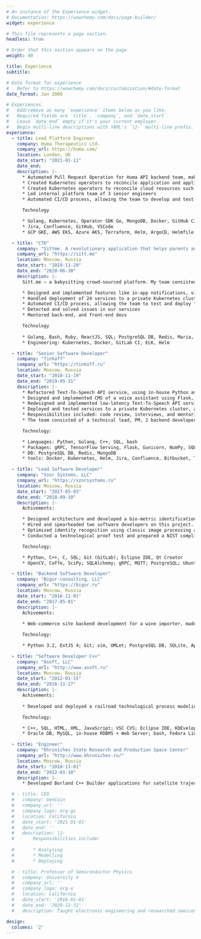 ```yaml
---
# An instance of the Experience widget.
# Documentation: https://wowchemy.com/docs/page-builder/
widget: experience

# This file represents a page section.
headless: true

# Order that this section appears on the page.
weight: 40

title: Experience
subtitle:

# Date format for experience
#   Refer to https://wowchemy.com/docs/customization/#date-format
date_format: Jan 2006

# Experiences.
#   Add/remove as many `experience` items below as you like.
#   Required fields are `title`, `company`, and `date_start`.
#   Leave `date_end` empty if it's your current employer.
#   Begin multi-line descriptions with YAML's `|2-` multi-line prefix.
experience:
  - title: Lead Platform Engineer
    company: Huma Therapeutics Ltd.
    company_url: https://huma.com/
    location: London, UK
    date_start: "2021-01-11"
    date_end: 
    description: |-
      * Automated Pull Request Operation for Huma API backend team, making it possible to preview backend API in temporary cloud environments.
      * Created Kubernetes operators to reconcile application and application compositions, inspired by docker-compose, to abstract away Kubernetes API complexity for developers.
      * Created Kubernetes operators to reconcile cloud resources such as AWS S3 and GCS storages, Atlas and KubeDB provided MongoDBs, Redis cache, to enable managing these resources from controlling Kubernetes cluster.
      * Led internal platform team of 3 senior engineers
      * Automated CI/CD process, allowing the team to develop and test faster

      Technology

      * Golang, Kubernetes, Operator SDK Go, MongoDB, Docker, GitHub CI
      * Jira, Confluence, GitHub, VSCode
      * GCP GKE, AWS EKS, Azure AKS, Terraform, Helm, ArgoCD, Helmfile

  - title: "CTO"
    company: "Sittme. A revolutionary application that helps parents and nannies find each other"
    company_url: "https://sitt.me"
    location: Moscow, Russia
    date_start: "2019-11-20"
    date_end: "2020-06-30"
    description: |-
      Sitt.me – a babysitting crowd-sourced platform. My team consisted of PM, designer, QA, and developers: back-end, front-end, and mobile devs.

      * Designed and implemented features like in-app notifications, video calls, etc.
      * Handled deployment of 24 services to a private Kubernetes cluster production, staging environments
      * Automated CI/CD process, allowing the team to test and deploy faster
      * Detected and solved issues in our services
      * Mentored back-end, and front-end devs

      Technology
      
      * Golang, Bash, Ruby, ReactJS, SQL; PostgreSQL DB, Redis, Maria, RabbitMQ, Firebase; Jira, Confluence, GitLab
      * Engineering: Kubernetes, Docker, GitLab CI, ELK, Helm 

  - title: "Senior Software Developer"
    company: "Tinkoff"
    company_url: "https://tinkoff.ru"
    location: Moscow, Russia
    date_start: "2018-11-19"
    date_end: "2019-05-31"
    description: |-
      * Refactored Text-To-Speech API service, using in-house Python async gRPC server library
      * Designed and implemented CMS of a voice assistant using Flask, PostgreSQL
      * Redesigned and implemented low-latency Text-To-Speech API service on Golang, Redis, PostgreSQL
      * Deployed and tested services to a private Kubernetes cluster, automated CI/CD process using TeamCity 
      * Responsibilities included: code review, interviews, and mentoring developers from my team
      * The team consisted of a technical lead, PM, 2 backend developers, 4 AI data scientists, and a mathematical linguist

      Technology:

      * Languages: Python, Golang, C++, SQL, bash
      * Packages: gRPC, TensorFlow Serving, Flask, Gunicorn, NumPy, SQLAlchemy.
      * DB: PostgreSQL DB, Redis, MongoDB
      * tools: Docker, Kubernetes, Helm, Jira, Confluence, Bitbucket, TeamCity, PyCharm, Goland

  - title: "Lead Software Developer"
    company: "Vzor Systems, LLC"
    company_url: "https://vzorsystems.ru"
    location: Moscow, Russia
    date_start: "2017-05-03"
    date_end: "2018-09-10"
    description: |-
      Achivements:

      * Designed architecture and developed a bio-metric identification software (GUI client, server, and embedded).
      * Hired and spearheaded two software developers on this project.
      * Optimized identity recognition using classic image processing algorithms and CNN
      * Conducted a technological proof test and prepared a NIST compliant report.

      Technology:

      * Python, C++, C, SQL; Git (GitLab); Eclipse IDE, Qt Creator
      * OpenCV, Caffe, SciPy; SQLAlchemy; gRPC, MQTT; PostgreSQL; Ubuntu, MS Windows

  - title: "Backend Software Developer"
    company: "Bigur-consulting, LLC"
    company_url: "https://bigur.ru"
    location: Moscow, Russia
    date_start: "2016-11-01"
    date_end: "2017-05-01"
    description: |-
      Achivements:
      
      * Web-commerce site backend development for a wine importer, made on in-house Python framework from scratch.

      Technology:

      * Python 3.2, ExtJS 4; Git; vim, UMLet; PostgreSQL DB, SQLite, Apache HTTP Server, WSGI

  - title: "Software Developer C++"
    company: "Asoft, LLC"
    company_url: "http://www.asoft.ru"
    location: Moscow, Russia
    date_start: "2012-01-15"
    date_end: "2016-11-27"
    description: |-
      Achivements:
      
      * Developed and deployed a railroad technological process modeling client-server application.

      Technology:

      * С++, SQL, HTML, XML, JavaScript; VSC CVS; Eclipse IDE, KDEvelop, emacs
      * Oracle DB, MySQL, in-house RDBMS + Web Server; bash, Fedora Linux

  - title: "Engineer"
    company: "Khrunichev State Research and Production Space Center"
    company_url: "http://www.khrunichev.ru/"
    location: Moscow, Russia
    date_start: "2010-11-01"
    date_end: "2012-01-10"
    description: |-
      * Developed Borland C++ Builder applications for satellite trajectory computations

  # - title: CEO
  #   company: GenCoin
  #   company_url: ''
  #   company_logo: org-gc
  #   location: California
  #   date_start: '2021-01-01'
  #   date_end: ''
  #   description: |2-
  #       Responsibilities include:
        
  #       * Analysing
  #       * Modelling
  #       * Deploying

  # - title: Professor of Semiconductor Physics
  #   company: University X
  #   company_url: ''
  #   company_logo: org-x
  #   location: California
  #   date_start: '2016-01-01'
  #   date_end: '2020-12-31'
  #   description: Taught electronic engineering and researched semiconductor physics.

design:
  columns: '2'
---
```

